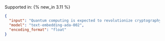 Supported in: {% new_in 3.11 %}

```json
{
  "input": "Quantum computing is expected to revolutionize cryptography.",
  "model": "text-embedding-ada-002",
  "encoding_format": "float"
}
```